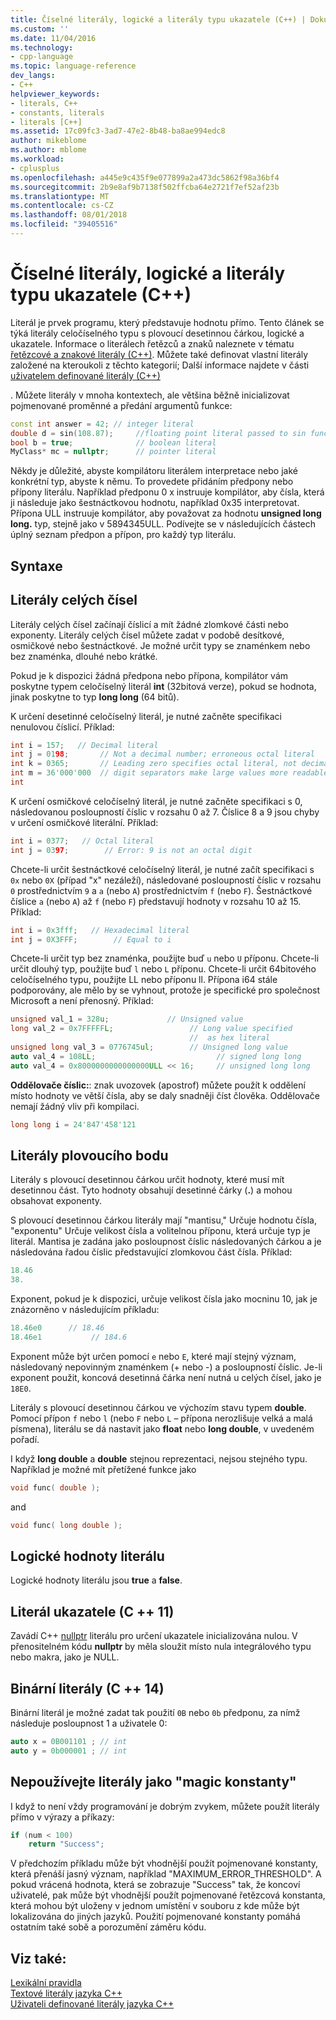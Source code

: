 ```yaml
---
title: Číselné literály, logické a literály typu ukazatele (C++) | Dokumentace Microsoftu
ms.custom: ''
ms.date: 11/04/2016
ms.technology:
- cpp-language
ms.topic: language-reference
dev_langs:
- C++
helpviewer_keywords:
- literals, C++
- constants, literals
- literals [C++]
ms.assetid: 17c09fc3-3ad7-47e2-8b48-ba8ae994edc8
author: mikeblome
ms.author: mblome
ms.workload:
- cplusplus
ms.openlocfilehash: a445e9c435f9e077899a2a473dc5862f98a36bf4
ms.sourcegitcommit: 2b9e8af9b7138f502ffcba64e2721f7ef52af23b
ms.translationtype: MT
ms.contentlocale: cs-CZ
ms.lasthandoff: 08/01/2018
ms.locfileid: "39405516"
---
```

# <a name="numeric-boolean-and-pointer-literals--c"></a>Číselné literály, logické a literály typu ukazatele (C++)
Literál je prvek programu, který představuje hodnotu přímo. Tento článek se týká literály celočíselného typu s plovoucí desetinnou čárkou, logické a ukazatele. Informace o literálech řetězců a znaků naleznete v tématu [řetězcové a znakové literály (C++)](../cpp/string-and-character-literals-cpp.md). Můžete také definovat vlastní literály založené na kteroukoli z těchto kategorií; Další informace najdete v části [uživatelem definované literály (C++)](../cpp/user-defined-literals-cpp.md)  
  
 . Můžete literály v mnoha kontextech, ale většina běžně inicializovat pojmenované proměnné a předání argumentů funkce:  
  
```cpp 
const int answer = 42; // integer literal  
double d = sin(108.87);     //floating point literal passed to sin function  
bool b = true;              // boolean literal  
MyClass* mc = nullptr;      // pointer literal  
```  
  
 Někdy je důležité, abyste kompilátoru literálem interpretace nebo jaké konkrétní typ, abyste k němu. To provedete přidáním předpony nebo přípony literálu. Například předponu 0 x instruuje kompilátor, aby čísla, která ji následuje jako šestnáctkovou hodnotu, například 0x35 interpretovat. Přípona ULL instruuje kompilátor, aby považovat za hodnotu **unsigned long long.** typ, stejně jako v 5894345ULL. Podívejte se v následujících částech úplný seznam předpon a přípon, pro každý typ literálu.  
  
## <a name="syntax"></a>Syntaxe  
  
## <a name="integer-literals"></a>Literály celých čísel  
 Literály celých čísel začínají číslicí a mít žádné zlomkové části nebo exponenty. Literály celých čísel můžete zadat v podobě desítkové, osmičkové nebo šestnáctkové. Je možné určit typy se znaménkem nebo bez znaménka, dlouhé nebo krátké.  
  
 Pokud je k dispozici žádná předpona nebo přípona, kompilátor vám poskytne typem celočíselný literál **int** (32bitová verze), pokud se hodnota, jinak poskytne to typ **long long** (64 bitů).  
  
 K určení desetinné celočíselný literál, je nutné začněte specifikaci nenulovou číslicí. Příklad:  
  
```cpp 
int i = 157;   // Decimal literal  
int j = 0198;       // Not a decimal number; erroneous octal literal  
int k = 0365;       // Leading zero specifies octal literal, not decimal  
int m = 36'000'000  // digit separators make large values more readable  
int   
```  
  
 K určení osmičkové celočíselný literál, je nutné začněte specifikaci s 0, následovanou posloupností číslic v rozsahu 0 až 7. Číslice 8 a 9 jsou chyby v určení osmičkové literální. Příklad:  
  
```cpp 
int i = 0377;   // Octal literal  
int j = 0397;        // Error: 9 is not an octal digit  
```  
  
 Chcete-li určit šestnáctkové celočíselný literál, je nutné začít specifikaci s `0x` nebo `0X` (případ "x" nezáleží), následované posloupností číslic v rozsahu `0` prostřednictvím `9` a `a` (nebo `A`) prostřednictvím `f` (nebo `F`). Šestnáctkové číslice `a` (nebo `A`) až `f` (nebo `F`) představují hodnoty v rozsahu 10 až 15. Příklad:  
  
```cpp 
int i = 0x3fff;   // Hexadecimal literal  
int j = 0X3FFF;        // Equal to i  
```  
  
 Chcete-li určit typ bez znaménka, použijte buď `u` nebo `U` příponu. Chcete-li určit dlouhý typ, použijte buď `l` nebo `L` příponu. Chcete-li určit 64bitového celočíselného typu, použijte LL nebo příponu ll. Přípona i64 stále podporovány, ale mělo by se vyhnout, protože je specifické pro společnost Microsoft a není přenosný. Příklad:  
  
```cpp 
unsigned val_1 = 328u;             // Unsigned value  
long val_2 = 0x7FFFFFL;                 // Long value specified   
                                        //  as hex literal  
unsigned long val_3 = 0776745ul;        // Unsigned long value  
auto val_4 = 108LL;                           // signed long long  
auto val_4 = 0x8000000000000000ULL << 16;     // unsigned long long   
```  
  
 **Oddělovače číslic:**: znak uvozovek (apostrof) můžete použít k oddělení místo hodnoty ve větší čísla, aby se daly snadněji číst člověka. Oddělovače nemají žádný vliv při kompilaci.  
  
```cpp 
long long i = 24'847'458'121  
```  
  
## <a name="floating-point-literals"></a>Literály plovoucího bodu  
 Literály s plovoucí desetinnou čárkou určit hodnoty, které musí mít desetinnou část. Tyto hodnoty obsahují desetinné čárky (**.**) a mohou obsahovat exponenty.  
  
 S plovoucí desetinnou čárkou literály mají "mantisu," Určuje hodnotu čísla, "exponentu" Určuje velikost čísla a volitelnou příponu, která určuje typ je literál. Mantisa je zadána jako posloupnost číslic následovaných čárkou a je následována řadou číslic představující zlomkovou část čísla. Příklad:  
  
```cpp 
18.46  
38.  
```  
  
 Exponent, pokud je k dispozici, určuje velikost čísla jako mocninu 10, jak je znázorněno v následujícím příkladu:  
  
```cpp 
18.46e0      // 18.46  
18.46e1           // 184.6  
```  
  
 Exponent může být určen pomocí `e` nebo `E`, které mají stejný význam, následovaný nepovinným znaménkem (+ nebo -) a posloupností číslic.  Je-li exponent použit, koncová desetinná čárka není nutná u celých čísel, jako je `18E0`.  
  
 Literály s plovoucí desetinnou čárkou ve výchozím stavu typem **double**. Pomocí přípon `f` nebo `l` (nebo `F` nebo `L` – přípona nerozlišuje velká a malá písmena), literálu se dá nastavit jako **float** nebo **long double**, v uvedeném pořadí.  
  
 I když **long double** a **double** stejnou reprezentaci, nejsou stejného typu. Například je možné mít přetížené funkce jako  
  
```cpp 
void func( double );  
```  
  
 and  
  
```cpp 
void func( long double );  
```  
  
## <a name="boolean-literals"></a>Logické hodnoty literálu  
 Logické hodnoty literálu jsou **true** a **false**.  
  
## <a name="pointer-literal-c11"></a>Literál ukazatele (C ++ 11)  
 Zavádí C++ [nullptr](../cpp/nullptr.md) literálu pro určení ukazatele inicializována nulou. V přenositelném kódu **nullptr** by měla sloužit místo nula integrálového typu nebo makra, jako je NULL.  
  
## <a name="binary-literals-c14"></a>Binární literály (C ++ 14)  
 Binární literál je možné zadat tak použití `0B` nebo `0b` předponu, za nímž následuje posloupnost 1 a uživatele 0:  
  
```cpp 
auto x = 0B001101 ; // int  
auto y = 0b000001 ; // int  
```  
  
## <a name="avoid-using-literals-as-magic-constants"></a>Nepoužívejte literály jako "magic konstanty"  
 I když to není vždy programování je dobrým zvykem, můžete použít literály přímo v výrazy a příkazy:  
  
```cpp 
if (num < 100)  
    return "Success";  
```  
  
 V předchozím příkladu může být vhodnější použít pojmenované konstanty, která přenáší jasný význam, například "MAXIMUM_ERROR_THRESHOLD". A pokud vrácená hodnota, která se zobrazuje "Success" tak, že koncoví uživatelé, pak může být vhodnější použít pojmenované řetězcová konstanta, která mohou být uloženy v jednom umístění v souboru z kde může být lokalizována do jiných jazyků. Použití pojmenované konstanty pomáhá ostatním také sobě a porozumění záměru kódu.  
  
## <a name="see-also"></a>Viz také:  
 [Lexikální pravidla](../cpp/lexical-conventions.md)   
 [Textové literály jazyka C++](../cpp/string-and-character-literals-cpp.md)   
 [Uživateli definované literály jazyka C++](../cpp/user-defined-literals-cpp.md)